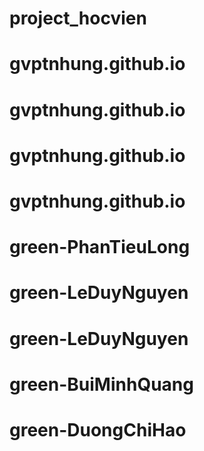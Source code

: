 # project_hocvien
# gvptnhung.github.io
# gvptnhung.github.io
# gvptnhung.github.io
# gvptnhung.github.io
# green-PhanTieuLong
# green-LeDuyNguyen
# green-LeDuyNguyen
# green-BuiMinhQuang
# green-DuongChiHao
